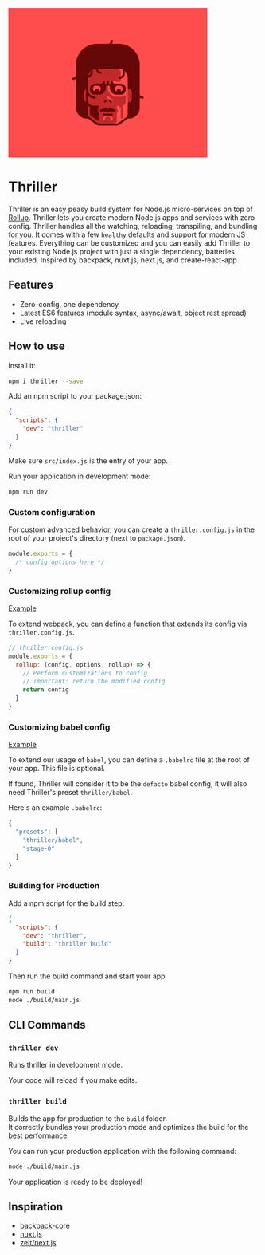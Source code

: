 ![thriller](https://raw.githubusercontent.com/ezekielchentnik/thriller/master/thriller.png)

# Thriller
Thriller is an easy peasy build system for Node.js micro-services on top of [Rollup](https://github.com/rollup/rollup).  Thriller lets you create modern Node.js apps and services with zero config. Thriller handles all the watching, reloading, transpiling, and bundling for you. It comes with a few `healthy` defaults and support for modern JS features.  Everything can be customized and you can easily add Thriller to your existing Node.js project with just a single dependency, batteries included.  Inspired by backpack, nuxt.js, next.js, and create-react-app

## Features

- Zero-config, one dependency
- Latest ES6 features (module syntax, async/await, object rest spread)
- Live reloading

## How to use

Install it:

```bash
npm i thriller --save
```

Add an npm script to your package.json:

```json
{
  "scripts": {
    "dev": "thriller"
  }
}
```

Make sure `src/index.js` is the entry of your app.

Run your application in development mode:

```bash
npm run dev
```

### Custom configuration

For custom advanced behavior, you can create a `thriller.config.js` in the root of your project's directory (next to `package.json`).

```js
module.exports = {
  /* config options here */
}
```

### Customizing rollup config

[Example](https://github.com/ezekielchentnik/thriller/examples)  

To extend webpack, you can define a function that extends its config via `thriller.config.js`.

```js
// thriller.config.js
module.exports = {
  rollup: (config, options, rollup) => {
    // Perform customizations to config
    // Important: return the modified config
    return config
  }
}
```

### Customizing babel config

[Example](https://github.com/ezekielchentnik/thriller/examples)   

To extend our usage of `babel`, you can define a `.babelrc` file at the root of your app. This file is optional.

If found, Thriller will consider it to be the `defacto` babel config, it will also need Thriller's preset `thriller/babel`.

Here's an example `.babelrc`:

```js
{
  "presets": [
    "thriller/babel",
    "stage-0"
  ]
}
```

### Building for Production

Add a npm script for the build step:

```json
{
  "scripts": {
    "dev": "thriller",
    "build": "thriller build"
  }
}
```

Then run the build command and start your app

```bash
npm run build
node ./build/main.js
```

## CLI Commands

### `thriller dev`
Runs thriller in development mode.  

Your code will reload if you make edits.  

### `thriller build`
Builds the app for production to the `build` folder.  
It correctly bundles your production mode and optimizes the build for the best performance.

You can run your production application with the following command:

```bash
node ./build/main.js
```

Your application is ready to be deployed!

## Inspiration
- [backpack-core](https://github.com/palmerhq/backpack)
- [nuxt.js](https://github.com/nuxt)
- [zeit/next.js](https://github.com/zeit/next.js)
